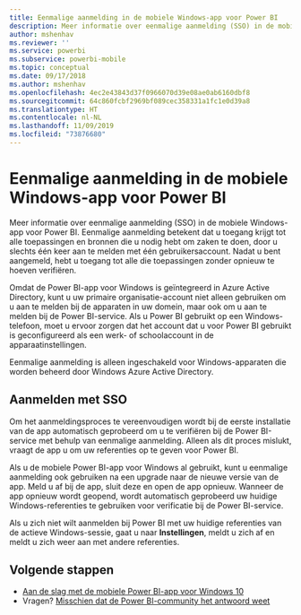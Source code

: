```yaml
---
title: Eenmalige aanmelding in de mobiele Windows-app voor Power BI
description: Meer informatie over eenmalige aanmelding (SSO) in de mobiele Windows-app voor Power BI. Eenmalige aanmelding betekent dat u toegang krijgt tot alle toepassingen en bronnen die u nodig hebt om zaken te doen, door u slechts één keer aan te melden met één gebruikersaccount.
author: mshenhav
ms.reviewer: ''
ms.service: powerbi
ms.subservice: powerbi-mobile
ms.topic: conceptual
ms.date: 09/17/2018
ms.author: mshenhav
ms.openlocfilehash: 4ec2e43843d37f0966070d39e08ae0ab6160dbf8
ms.sourcegitcommit: 64c860fcbf2969bf089cec358331a1fc1e0d39a8
ms.translationtype: HT
ms.contentlocale: nl-NL
ms.lasthandoff: 11/09/2019
ms.locfileid: "73876680"
---
```

# <a name="single-sign-on-in-the-power-bi-mobile-windows-app"></a>Eenmalige aanmelding in de mobiele Windows-app voor Power BI

Meer informatie over eenmalige aanmelding (SSO) in de mobiele Windows-app voor Power BI. Eenmalige aanmelding betekent dat u toegang krijgt tot alle toepassingen en bronnen die u nodig hebt om zaken te doen, door u slechts één keer aan te melden met één gebruikersaccount. Nadat u bent aangemeld, hebt u toegang tot alle die toepassingen zonder opnieuw te hoeven verifiëren. 

Omdat de Power BI-app voor Windows is geïntegreerd in Azure Active Directory, kunt u uw primaire organisatie-account niet alleen gebruiken om u aan te melden bij de apparaten in uw domein, maar ook om u aan te melden bij de Power BI-service. Als u Power BI gebruikt op een Windows-telefoon, moet u ervoor zorgen dat het account dat u voor Power BI gebruikt is geconfigureerd als een werk- of schoolaccount in de apparaatinstellingen.  

Eenmalige aanmelding is alleen ingeschakeld voor Windows-apparaten die worden beheerd door Windows Azure Active Directory. 

## <a name="sign-in-with-sso"></a>Aanmelden met SSO

Om het aanmeldingsproces te vereenvoudigen wordt bij de eerste installatie van de app automatisch geprobeerd om u te verifiëren bij de Power BI-service met behulp van eenmalige aanmelding. Alleen als dit proces mislukt, vraagt de app u om uw referenties op te geven voor Power BI.  

Als u de mobiele Power BI-app voor Windows al gebruikt, kunt u eenmalige aanmelding ook gebruiken na een upgrade naar de nieuwe versie van de app. Meld u af bij de app, sluit deze en open de app opnieuw. Wanneer de app opnieuw wordt geopend, wordt automatisch geprobeerd uw huidige Windows-referenties te gebruiken voor verificatie bij de Power BI-service. 

Als u zich niet wilt aanmelden bij Power BI met uw huidige referenties van de actieve Windows-sessie, gaat u naar **Instellingen**, meldt u zich af en meldt u zich weer aan met andere referenties. 
 
## <a name="next-steps"></a>Volgende stappen

- [Aan de slag met de mobiele Power BI-app voor Windows 10](mobile-windows-10-phone-app-get-started.md)
- Vragen? [Misschien dat de Power BI-community het antwoord weet](https://community.powerbi.com/)

